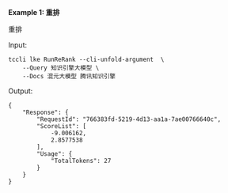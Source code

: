 **Example 1: 重排**

重排

Input: 

```
tccli lke RunReRank --cli-unfold-argument  \
    --Query 知识引擎大模型 \
    --Docs 混元大模型 腾讯知识引擎
```

Output: 
```
{
    "Response": {
        "RequestId": "766383fd-5219-4d13-aa1a-7ae00766640c",
        "ScoreList": [
            -9.006162,
            2.8577538
        ],
        "Usage": {
            "TotalTokens": 27
        }
    }
}
```

